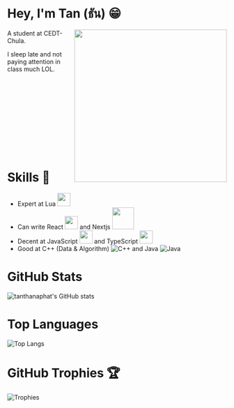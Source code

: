 # Hey, I'm Tan (ธัน) 😁
<div>
  <img align="right" src="https://c.tenor.com/r0R0N3dI3kIAAAAd/tenor.gif" height=350/>
</div>


A student at CEDT-Chula.

I sleep late and not paying attention in class much LOL.

<br/>
<br/>
<br/>
<br/>
<br/>
<br/>
<br/>
<br/>
<br/>
<br/>


# Skills 🤫
- Expert at Lua <img width=30 src="https://upload.wikimedia.org/wikipedia/commons/c/cf/Lua-Logo.svg"/>
- Can write React <img width=30 src="https://upload.wikimedia.org/wikipedia/commons/thumb/a/a7/React-icon.svg/2300px-React-icon.svg.png"/> and Nextjs <img width=50 src="https://media.dev.to/cdn-cgi/image/width=1000,height=420,fit=cover,gravity=auto,format=auto/https%3A%2F%2Fdev-to-uploads.s3.amazonaws.com%2Fuploads%2Farticles%2Frqmyy8g9dtyjap74tc34.png"/>
- Decent at JavaScript <img width=30 src="https://upload.wikimedia.org/wikipedia/commons/6/6a/JavaScript-logo.png"/> and TypeScript <img width=30 src="https://upload.wikimedia.org/wikipedia/commons/thumb/4/4c/Typescript_logo_2020.svg/2048px-Typescript_logo_2020.svg.png"/>
- Good at C++ (Data & Algorithm) ![C++](https://img.shields.io/badge/c++-%2300599C.svg?style=for-the-badge&logo=c%2B%2B&logoColor=white) and Java ![Java](https://img.shields.io/badge/java-%23ED8B00.svg?style=for-the-badge&logo=openjdk&logoColor=white)

# GitHub Stats
![tanthanaphat's GitHub stats](https://github-readme-stats.vercel.app/api?username=tanthanaphat&show_icons=true&theme=radical)

# Top Languages 
![Top Langs](https://github-readme-stats.vercel.app/api/top-langs/?username=tanthanaphat&layout=compact&theme=radical)

# GitHub Trophies 🏆

![Trophies](https://github-profile-trophy.vercel.app/?username=tanthanaphat)
